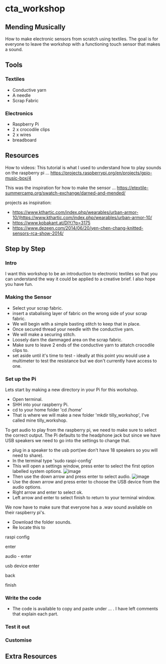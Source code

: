 # cta_workshop

## Mending Musically 

How to make electronic sensors from scratch using textiles. The goal is for everyone to leave the workshop with a functioning touch sensor that makes a sound.

## Tools
### Textiles
 - Conductive yarn
 - A needle
 - Scrap Fabric
### Electronics
 - Raspberry Pi
 - 2 x crocodile clips
 - 2 x wires
 - breadboard

## Resources
How to videos:
This tutorial is what I used to understand how to play sounds on the raspberry pi ...
https://projects.raspberrypi.org/en/projects/gpio-music-box/4

This was the inspiration for how to make the sensor ...
https://etextile-summercamp.org/swatch-exchange/darned-and-mended/

projects as inspiration:
- https://www.kthartic.com/index.php/wearables/urban-armor-10/)https://www.kthartic.com/index.php/wearables/urban-armor-10/
- https://www.kobakant.at/DIY/?p=3175
- https://www.dezeen.com/2014/06/20/yen-chen-chang-knitted-sensors-rca-show-2014/

## Step by Step 
### Intro
I want this workshop to be an introduction to electronic textiles so that you can understand the way it could be applied to a creative brief. I also hope you have fun. 

### Making the Sensor
- Select your scrap fabric.
- insert a stabalising layer of fabric on the wrong side of your scrap fabric.
- We will begin with a simple basting stitch to keep that in place.
- Once secured thread your needle with the conductive yarn.
- We will make a securing stitch.
- Loosely darn the dammaged area on the scrap fabric.
- Make sure to leave 2 ends of the conductive yarn to attatch crocodile clips to.
- set aside until it's time to test - ideally at this point you would use a multimeter to test the resistance but we don't currently have access to one.

### Set up the Pi
Lets start by making a new directory in your Pi for this workshop.
- Open terminal.
- SHH into your raspberry Pi.
- cd to your home folder 'cd /home'
- That is where we will make a new folder 'mkdir tilly_workshop', I've called mine tilly_workshop.

To get audio to play from the raspberry pi, we need to make sure to select the correct output. The Pi defaults to the headphone jack but since we have USB speakers we need to go into the settings to change that. 
- plug in a speaker to the usb port(we don't have 18 speakers so you will need to share).
- In the terminal type 'sudo raspi-config'
- This will open a settings window, press enter to select the first option labelled system options.
![image](https://github.com/TillyC/cta_workshop/assets/52659157/b796fe37-78dd-4405-8398-768901448535)
- Then use the down arrow and press enter to select audio.
![image](https://github.com/TillyC/cta_workshop/assets/52659157/50455d29-c615-4bfe-adb6-b35e70e2c689)
- Use the down arrow and press enter to choose the USB device from the audio options.
- Right arrow and enter to select ok.
- Left arrow and enter to select finish to return to your terminal window.

We now have to make sure that everyone has a .wav sound available on their raspberry pi's. 
- Download the folder sounds.
- Re locate this to 

 

raspi config 

enter

audio - enter

usb device enter

back

finish 
  
### Write the code
- The code is available to copy and paste under ... . I have left comments that explain each part. 

### Test it out
### Customise 

## Extra Resources 
